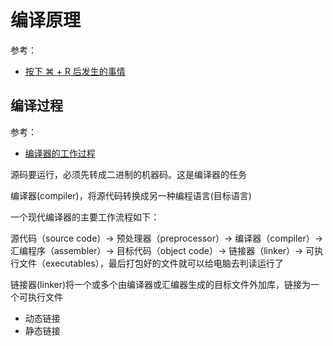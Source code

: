 # 编译原理

参考：

+ [按下 ⌘ + R 后发生的事情](https://blog.boolchow.com/2018/03/10/Press-Command-R/)

## 编译过程

参考：

+ [编译器的工作过程](http://www.ruanyifeng.com/blog/2014/11/compiler.html)

源码要运行，必须先转成二进制的机器码。这是编译器的任务

编译器(compiler)，将源代码转换成另一种编程语言(目标语言)

一个现代编译器的主要工作流程如下：

源代码（source code）→ 预处理器（preprocessor）→ 编译器（compiler）→ 汇编程序（assembler）→ 目标代码（object code）→ 链接器（linker）→ 可执行文件（executables），最后打包好的文件就可以给电脑去判读运行了



链接器(linker)将一个或多个由编译器或汇编器生成的目标文件外加库，链接为一个可执行文件

+ 动态链接
+ 静态链接

